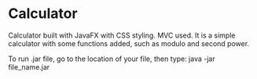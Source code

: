 # Calculator
Calculator built with JavaFX with CSS styling. MVC used.
It is a simple calculator with some functions added, such as modulo and second power.

To run .jar file, go to the location of your file, then type: 
java -jar file_name.jar
